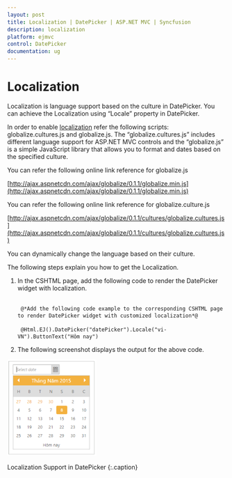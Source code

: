 ```yaml
---
layout: post
title: Localization | DatePicker | ASP.NET MVC | Syncfusion
description: localization
platform: ejmvc
control: DatePicker
documentation: ug
---
```


# Localization

Localization is language support based on the culture in DatePicker. You can achieve the Localization using “Locale” property in DatePicker.

In order to enable [localization](http://help.syncfusion.com/aspnetmvc/datepicker/localization) refer the following scripts: globalize.cultures.js and globalize.js. The “globalize.cultures.js” includes different language support for ASP.NET MVC controls and the “globalize.js” is a simple JavaScript library that allows you to format and dates based on the specified culture.

You can refer the following online link reference for globalize.js

[http://ajax.aspnetcdn.com/ajax/globalize/0.1.1/globalize.min.js](http://ajax.aspnetcdn.com/ajax/globalize/0.1.1/globalize.min.js)

You can refer the following online link reference for globalize.culture.js

[http://ajax.aspnetcdn.com/ajax/globalize/0.1.1/cultures/globalize.cultures.js](http://ajax.aspnetcdn.com/ajax/globalize/0.1.1/cultures/globalize.cultures.js)

You can dynamically change the language based on their culture.

The following steps explain you how to get the Localization.

1. In the CSHTML page, add the following code to render the DatePicker widget with localization.


   ~~~ cshtml

	@*Add the following code example to the corresponding CSHTML page to render DatePicker widget with customized localization*@

	@Html.EJ().DatePicker("datePicker").Locale("vi-VN").ButtonText("Hôm nay")

   ~~~



2.  The following screenshot displays the output for the above code.



![](Localization_images/Localization_img1.png)

Localization Support in DatePicker
{:.caption}
